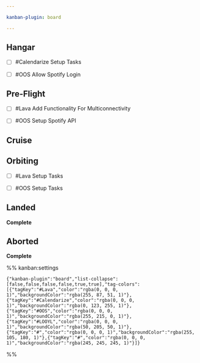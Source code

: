 ```yaml
---

kanban-plugin: board

---
```


## Hangar

- [ ] #Calendarize Setup Tasks
- [ ] #OOS Allow Spotify Login


## Pre-Flight

- [ ] #Lava Add Functionality For Multiconnectivity
- [ ] #OOS Setup Spotify API


## Cruise



## Orbiting

- [ ] #Lava Setup Tasks
- [ ] #OOS Setup Tasks


## Landed

**Complete**


## Aborted

**Complete**




%% kanban:settings
```
{"kanban-plugin":"board","list-collapse":[false,false,false,false,true,true],"tag-colors":[{"tagKey":"#Lava","color":"rgba(0, 0, 0, 1)","backgroundColor":"rgba(255, 87, 51, 1)"},{"tagKey":"#Calendarize","color":"rgba(0, 0, 0, 1)","backgroundColor":"rgba(0, 123, 255, 1)"},{"tagKey":"#OOS","color":"rgba(0, 0, 0, 1)","backgroundColor":"rgba(255, 215, 0, 1)"},{"tagKey":"#LOOYL","color":"rgba(0, 0, 0, 1)","backgroundColor":"rgba(50, 205, 50, 1)"},{"tagKey":"#","color":"rgba(0, 0, 0, 1)","backgroundColor":"rgba(255, 105, 180, 1)"},{"tagKey":"#","color":"rgba(0, 0, 0, 1)","backgroundColor":"rgba(245, 245, 245, 1)"}]}
```
%%